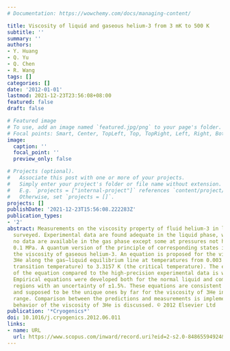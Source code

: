 ```yaml
---
# Documentation: https://wowchemy.com/docs/managing-content/

title: Viscosity of liquid and gaseous helium-3 from 3 mK to 500 K
subtitle: ''
summary: ''
authors:
- Y. Huang
- Q. Yu
- Q. Chen
- R. Wang
tags: []
categories: []
date: '2012-01-01'
lastmod: 2021-12-23T23:56:08+08:00
featured: false
draft: false

# Featured image
# To use, add an image named `featured.jpg/png` to your page's folder.
# Focal points: Smart, Center, TopLeft, Top, TopRight, Left, Right, BottomLeft, Bottom, BottomRight.
image:
  caption: ''
  focal_point: ''
  preview_only: false

# Projects (optional).
#   Associate this post with one or more of your projects.
#   Simply enter your project's folder or file name without extension.
#   E.g. `projects = ["internal-project"]` references `content/project/deep-learning/index.md`.
#   Otherwise, set `projects = []`.
projects: []
publishDate: '2021-12-23T15:56:08.222283Z'
publication_types:
- '2'
abstract: Measurements on the viscosity property of fluid helium-3 in literature were
  surveyed. Experimental data are found adequate in the liquid phase, while almost
  no data are available in the gas phase except some at pressures not higher than
  0.1 MPa. A quantum version of the principle of corresponding states is used to predict
  the viscosity of gaseous helium-3. An equation is proposed for the viscosity of
  3He along the gas–liquid equilibrium line at temperatures from 0.003 K (∼superfluid
  transition temperature) to 3.3157 K (the critical temperature). The estimated uncertainty
  of the equation compared to the high-precision experimental data is within ±0.7%.
  Empirical equations were developed both for the normal liquid and compressed gas
  regions with an uncertainty of ±1.5%. These equations are consistent to each other
  and supposed to be the unique ones by far for the viscosity of 3He in such a wide
  range. Comparison between the predictions and measurements is implemented. The thermophysical
  behavior of the viscosity of 3He is discussed. © 2012 Elsevier Ltd
publication: '*Cryogenics*'
doi: 10.1016/j.cryogenics.2012.06.011
links:
- name: URL
  url: https://www.scopus.com/inward/record.uri?eid=2-s2.0-84865594924&doi=10.1016%2fj.cryogenics.2012.06.011&partnerID=40&md5=7d68b9bca86cef70f8a0303688427aab
---
```

